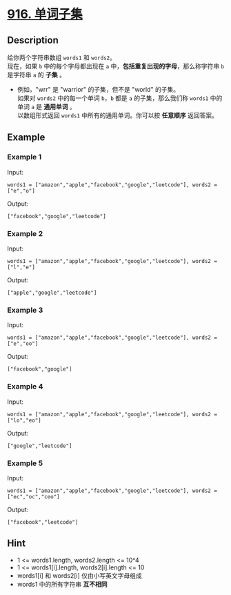 # [916. 单词子集](https://leetcode-cn.com/problems/word-subsets/)
## Description
给你两个字符串数组 `words1` 和 `words2`。  
现在，如果 `b` 中的每个字母都出现在 `a` 中，**包括重复出现的字母**，那么称字符串 `b` 是字符串 `a` 的 **子集** 。  
- 例如，"wrr" 是 "warrior" 的子集，但不是 "world" 的子集。  
如果对 `words2` 中的每一个单词 `b`，`b` 都是 `a` 的子集，那么我们称 `words1` 中的单词 `a` 是 **通用单词** 。  
以数组形式返回 `words1` 中所有的通用单词。你可以按 **任意顺序** 返回答案。  
## Example
### Example 1
Input:  
```
words1 = ["amazon","apple","facebook","google","leetcode"], words2 = ["e","o"]
```
Output:
```
["facebook","google","leetcode"]
```
### Example 2
Input:  
```
words1 = ["amazon","apple","facebook","google","leetcode"], words2 = ["l","e"]
```
Output:
```
["apple","google","leetcode"]
```
### Example 3
Input:  
```
words1 = ["amazon","apple","facebook","google","leetcode"], words2 = ["e","oo"]
```
Output:
```
["facebook","google"]
```
### Example 4
Input:  
```
words1 = ["amazon","apple","facebook","google","leetcode"], words2 = ["lo","eo"]
```
Output:
```
["google","leetcode"]
```
### Example 5
Input:  
```
words1 = ["amazon","apple","facebook","google","leetcode"], words2 = ["ec","oc","ceo"]
```
Output:
```
["facebook","leetcode"]
```
## Hint
- 1 <= words1.length, words2.length <= 10^4
- 1 <= words1[i].length, words2[i].length <= 10
- words1[i] 和 words2[i] 仅由小写英文字母组成
- words1 中的所有字符串 **互不相同**

